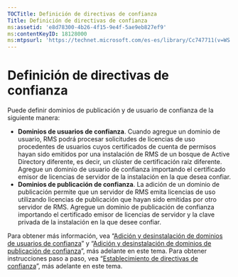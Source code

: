 ```yaml
---
TOCTitle: Definición de directivas de confianza
Title: Definición de directivas de confianza
ms:assetid: 'e8d78300-4b26-4f15-9e4f-5ae9eb827ef9'
ms:contentKeyID: 18128000
ms:mtpsurl: 'https://technet.microsoft.com/es-es/library/Cc747711(v=WS.10)'
---
```


Definición de directivas de confianza
=====================================

Puede definir dominios de publicación y de usuario de confianza de la siguiente manera:

-   **Dominios de usuarios de confianza**. Cuando agregue un dominio de usuario, RMS podrá procesar solicitudes de licencias de uso procedentes de usuarios cuyos certificados de cuenta de permisos hayan sido emitidos por una instalación de RMS de un bosque de Active Directory diferente, es decir, un clúster de certificación raíz diferente. Agregue un dominio de usuario de confianza importando el certificado emisor de licencias de servidor de la instalación en la que desea confiar.
-   **Dominios de publicación de confianza**. La adición de un dominio de publicación permite que un servidor de RMS emita licencias de uso utilizando licencias de publicación que hayan sido emitidas por otro servidor de RMS. Agregue un dominio de publicación de confianza importando el certificado emisor de licencias de servidor y la clave privada de la instalación en la que desee confiar.

Para obtener más información, vea “[Adición y desinstalación de dominios de usuarios de confianza](https://technet.microsoft.com/7c440b15-01c4-49f1-b43c-00f67f3388c1)” y “[Adición y desinstalación de dominios de publicación de confianza](https://technet.microsoft.com/d87b502d-5497-4ccd-badf-f6807d587cee)”, más adelante en este tema. Para obtener instrucciones paso a paso, vea “[Establecimiento de directivas de confianza](https://technet.microsoft.com/6c2be3c2-1837-4de4-a72e-3ba3eec3321d)”, más adelante en este tema.
